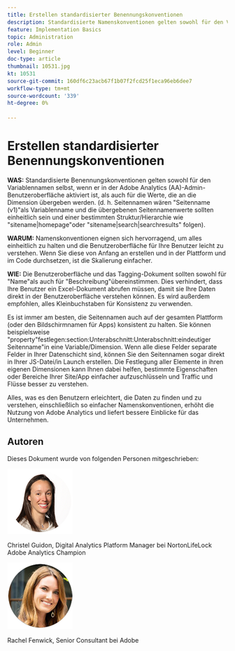 ```yaml
---
title: Erstellen standardisierter Benennungskonventionen
description: Standardisierte Namenskonventionen gelten sowohl für den Variablennamen selbst, wenn er in der Admin-Benutzeroberfläche aktiviert ist, als auch für die Werte, die an die Dimension übergeben werden.
feature: Implementation Basics
topic: Administration
role: Admin
level: Beginner
doc-type: article
thumbnail: 10531.jpg
kt: 10531
source-git-commit: 160df6c23acb67f1b07f2fcd25f1eca96eb6dee7
workflow-type: tm+mt
source-wordcount: '339'
ht-degree: 0%

---
```



# Erstellen standardisierter Benennungskonventionen

**WAS:** Standardisierte Benennungskonventionen gelten sowohl für den Variablennamen selbst, wenn er in der Adobe Analytics (AA)-Admin-Benutzeroberfläche aktiviert ist, als auch für die Werte, die an die Dimension übergeben werden. (d. h. Seitennamen wären &quot;Seitenname (v1)&quot;als Variablenname und die übergebenen Seitennamenwerte sollten einheitlich sein und einer bestimmten Struktur/Hierarchie wie &quot;sitename|homepage&quot;oder &quot;sitename|search|searchresults&quot; folgen).

**WARUM:** Namenskonventionen eignen sich hervorragend, um alles einheitlich zu halten und die Benutzeroberfläche für Ihre Benutzer leicht zu verstehen. Wenn Sie diese von Anfang an erstellen und in der Plattform und im Code durchsetzen, ist die Skalierung einfacher.

**WIE:** Die Benutzeroberfläche und das Tagging-Dokument sollten sowohl für &quot;Name&quot;als auch für &quot;Beschreibung&quot;übereinstimmen. Dies verhindert, dass Ihre Benutzer ein Excel-Dokument abrufen müssen, damit sie Ihre Daten direkt in der Benutzeroberfläche verstehen können. Es wird außerdem empfohlen, alles Kleinbuchstaben für Konsistenz zu verwenden.

Es ist immer am besten, die Seitennamen auch auf der gesamten Plattform (oder den Bildschirmnamen für Apps) konsistent zu halten. Sie können beispielsweise &quot;property&quot;festlegen:section:Unterabschnitt:Unterabschnitt:eindeutiger Seitenname&quot;in eine Variable/Dimension. Wenn alle diese Felder separate Felder in Ihrer Datenschicht sind, können Sie den Seitennamen sogar direkt in Ihrer JS-Datei/in Launch erstellen. Die Festlegung aller Elemente in ihren eigenen Dimensionen kann Ihnen dabei helfen, bestimmte Eigenschaften oder Bereiche Ihrer Site/App einfacher aufzuschlüsseln und Traffic und Flüsse besser zu verstehen.

Alles, was es den Benutzern erleichtert, die Daten zu finden und zu verstehen, einschließlich so einfacher Namenskonventionen, erhöht die Nutzung von Adobe Analytics und liefert bessere Einblicke für das Unternehmen.

## Autoren

Dieses Dokument wurde von folgenden Personen mitgeschrieben:

![Christel Guidon](assets/Christel-Headshot-150.png)

Christel Guidon, Digital Analytics Platform Manager bei NortonLifeLock Adobe Analytics Champion

![Rachel Fenwick](assets/Rachel-Fenwick-150.png)

Rachel Fenwick, Senior Consultant bei Adobe
